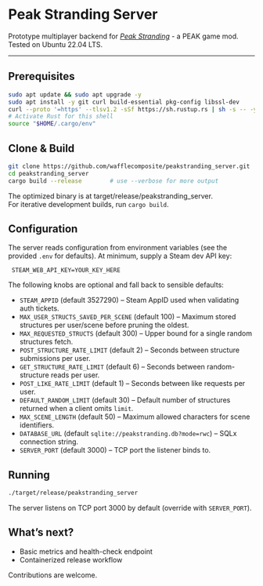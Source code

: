 # Peak Stranding Server

Prototype multiplayer backend for *[Peak Stranding](https://thunderstore.io/c/peak/p/lnkr/PeakStranding/)* - a PEAK game mod.  
Tested on Ubuntu 22.04 LTS.

---

## Prerequisites
```bash
sudo apt update && sudo apt upgrade -y
sudo apt install -y git curl build-essential pkg-config libssl-dev
curl --proto '=https' --tlsv1.2 -sSf https://sh.rustup.rs | sh -s -- -y
# Activate Rust for this shell
source "$HOME/.cargo/env"
```

## Clone & Build
```bash
git clone https://github.com/wafflecomposite/peakstranding_server.git
cd peakstranding_server
cargo build --release        # use --verbose for more output
```
The optimized binary is at target/release/peakstranding_server.  
For iterative development builds, run `cargo build`.  

## Configuration
The server reads configuration from environment variables (see the provided `.env` for defaults). At minimum, supply a Steam dev API key:

```
 STEAM_WEB_API_KEY=YOUR_KEY_HERE
```

The following knobs are optional and fall back to sensible defaults:

- `STEAM_APPID` (default 3527290) – Steam AppID used when validating auth tickets.
- `MAX_USER_STRUCTS_SAVED_PER_SCENE` (default 100) – Maximum stored structures per user/scene before pruning the oldest.
- `MAX_REQUESTED_STRUCTS` (default 300) – Upper bound for a single random structures fetch.
- `POST_STRUCTURE_RATE_LIMIT` (default 2) – Seconds between structure submissions per user.
- `GET_STRUCTURE_RATE_LIMIT` (default 6) – Seconds between random-structure reads per user.
- `POST_LIKE_RATE_LIMIT` (default 1) – Seconds between like requests per user.
- `DEFAULT_RANDOM_LIMIT` (default 30) – Default number of structures returned when a client omits `limit`.
- `MAX_SCENE_LENGTH` (default 50) – Maximum allowed characters for scene identifiers.
- `DATABASE_URL` (default `sqlite://peakstranding.db?mode=rwc`) – SQLx connection string.
- `SERVER_PORT` (default 3000) – TCP port the listener binds to.

## Running
```bash
./target/release/peakstranding_server
```
The server listens on TCP port 3000 by default (override with `SERVER_PORT`).  

## What’s next?
- Basic metrics and health-check endpoint
- Containerized release workflow

Contributions are welcome.  

